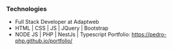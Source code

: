### Technologies
- Full Stack Developer at Adaptweb  
- HTML | CSS | JS | JQuery | Bootstrap  
- NODE JS | PHP | NestJs | Typescript
Portfolio: https://pedro-php.github.io/portfolio/
